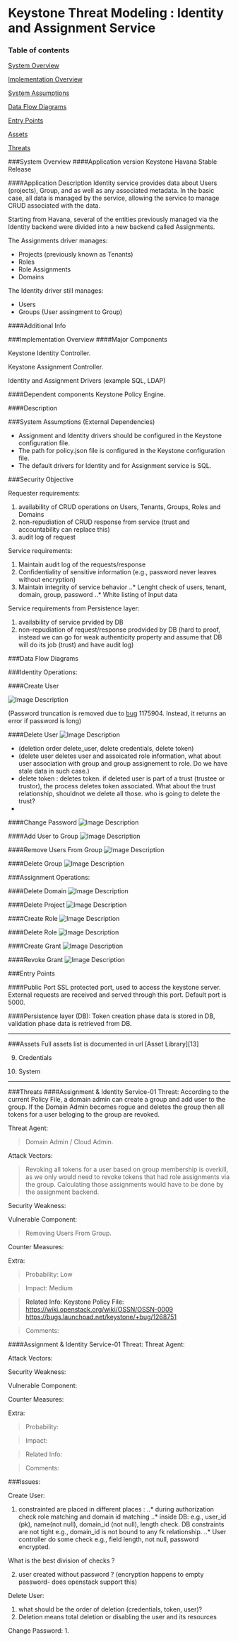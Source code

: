 Keystone Threat Modeling : Identity and Assignment Service
=========================================
### Table of contents
[System Overview](#system)

[Implementation Overview](#implementation)

[System Assumptions](#assumption)

[Data Flow Diagrams](#dfd)

[Entry Points](#entry)

[Assets](#asset)

[Threats](#threats)

<a name="system"/>
###System Overview
####Application version
Keystone Havana Stable Release
   
####Application Description
Identity service provides data about Users (projects), Group, and as well as any associated metadata. In the basic case, all  data is managed by the service, allowing the service to manage CRUD associated with the data.

Starting from Havana, several of the entities previously managed via the Identity backend were divided into a new backend called Assignments.  

The Assignments  driver  manages:
- Projects (previously known as Tenants)
- Roles
- Role Assignments
- Domains

The Identity driver still manages:
- Users
- Groups (User assingment to Group)


####Additional Info

<a name="implementation"/>
###Implementation Overview
####Major Components

Keystone Identity Controller.

Keystone Assignment Controller.

Identity and Assignment Drivers (example SQL, LDAP)

####Dependent components
Keystone Policy Engine.

####Description

<a name="assumption"/>

###System Assumptions (External Dependencies)
 -  Assignment and Identity drivers should be configured in the Keystone configuration file.
 -  The path for policy.json file is configured in the Keystone configuration file.
 -  The default drivers for Identity and for Assignment service  is SQL.
   
###Security Objective
  
   Requester requirements:

 1. availability of CRUD operations on Users, Tenants, Groups, Roles and Domains
 2. non-repudiation of CRUD response from service (trust and accountability can replace this)
 3. audit log of request

  Service requirements:
  
 1. Maintain audit log of the requests/response
 2. Confidentiality of sensitive information (e.g., password never leaves without encryption)
 3. Maintain integrity of service behavior
 ..* Lenght check of users, tenant, domain, group, password
 ..* White listing of Input data

  Service requirements from Persistence layer:
 
 1. availability of service prvided by DB
 2. non-repudiation of request/response prodvided by DB (hard to proof, instead we can go for weak
 authenticity property and assume that DB will do its job (trust) and have audit log)
 


<a name="dfd"/>
###Data Flow Diagrams 

###Identity Operations:

####Create User

![Image Description][1]

(Password truncation is removed due to [bug][14] 1175904. Instead, it returns an error if password 
is long)

####Delete User
![Image Description][2]

- (deletion order delete_user, delete credentials, delete token)
- (delete user deletes user and assoicated role information, what about user association with group and group
assignement to role. Do we have stale data in such case.)
- delete token : deletes token. if deleted user is part of a trust (trustee or trustor), the process deletes 
  token associated. What about the trust relationship, shouldnot we delete all those. who is going to delete
  the trust?
- 





####Change Password
![Image Description][3]

####Add User to Group
![Image Description][4]

####Remove Users From Group
![Image Description][5]

####Delete Group
![Image Description][6]

###Assignment Operations:

####Delete Domain
![Image Description][7]

####Delete Project
![Image Description][8]

####Create Role
![Image Description][9]

####Delete Role
![Image Description][10]

####Create Grant
![Image Description][11]

####Revoke Grant
![Image Description][12]

<a name="entry"/>
###Entry Points

####Public Port
SSL protected port, used to access the keystone server. External requests are received and served through this port. Default port is 5000.

####Persistence layer (DB):
Token creation phase data is stored in DB, validation phase data is retrieved from DB.

----------
<a name="asset"/>
###Assets
Full assets list is documented in url
[Asset Library][13]

9) Credentials

20) System

----------
<a name="threats"/>
###Threats
####Assignment & Identity Service-01
Threat: According to the current Policy File, a domain admin can create a group and add user to the group.
If the Domain Admin becomes rogue and deletes the group then all tokens for a user beloging to the group are revoked.

Threat Agent:
>Domain Admin / Cloud Admin. 

Attack Vectors:
>Revoking all tokens for a user based on group membership is overkill, as we only would need to revoke tokens
that had role assignments via the group.  Calculating those assignments would have to be done by the 
assignment backend.


Security Weakness:
>

Vulnerable Component:
>Removing Users From Group.

Counter Measures:
> 

Extra:
> Probability: Low 

> Impact: Medium

> Related Info: Keystone Policy File:
https://wiki.openstack.org/wiki/OSSN/OSSN-0009
https://bugs.launchpad.net/keystone/+bug/1268751

> Comments: 


####Assignment & Identity Service-01
Threat: 
Threat Agent:
>

Attack Vectors:
>

Security Weakness:
>

Vulnerable Component:
>

Counter Measures:
> 

Extra:
> Probability: 

> Impact: 

> Related Info: 

> Comments:

###Issues:

Create User:

1. constrainted are placed in different places :
..* during authorization check role matching and domain id matching
..* inside DB: e.g., user_id (pk), name(not null), domain_id (not null), length check. DB constraints
are not tight e.g., domain_id is not bound to any fk relationship.
..* User controller do some check e.g., field length, not null, password encrypted. 

What is the best division of checks ?

2. user created without password ? (encryption happens to empty password- does openstack support this) 

Delete User:

1. what should be the order of deletion (credentials, token, user)?
2. Deletion means total deletion or disabling the user and its resources

Change Password:
1. 

  [1]: images/CreateUser.png
  [2]: images/DeleteUser.png
  [3]: images/ChangePassword.png
  [4]: images/AddUserToGroup.png
  [5]: images/RemoveUserFromGroup.png
  [6]: images/DeleteGroup.png
  [7]: images/DeleteDomain.png
  [8]: images/DeleteProject.png
  [9]: images/CreateRole.png
  [10]: images/DeleteRole.png
  [11]: images/CreateGrant.png
  [12]: images/RevokeGrant.png
  [13]: Keystone_asset_library.md
  [14]: https://bugs.launchpad.net/keystone/+bug/1175904
